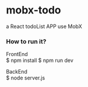
mobx-todo
========

a React todoList APP use MobX

### How to run it?
FrontEnd  
    $ npm install
    $ npm run dev
    
BackEnd  
    $ node server.js

